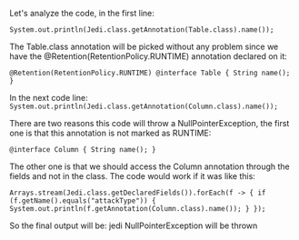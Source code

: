 Let's analyze the code, in the first line:

`System.out.println(Jedi.class.getAnnotation(Table.class).name());`

The Table.class annotation will be picked without any problem since we have the @Retention(RetentionPolicy.RUNTIME) annotation declared on it:

`@Retention(RetentionPolicy.RUNTIME)
@interface Table { String name(); }`

In the next code line:
`System.out.println(Jedi.class.getAnnotation(Column.class).name());`

There are two reasons this code will throw a NullPointerException, the first one is that this annotation is not marked as RUNTIME:

`@interface Column { String name(); }`

The other one is that we should access the Column annotation through the fields and not in the class. The code would work if it was like this:

`Arrays.stream(Jedi.class.getDeclaredFields()).forEach(f -> {
if (f.getName().equals("attackType")) {
System.out.println(f.getAnnotation(Column.class).name());
}
});`

So the final output will be:
jedi
NullPointerException will be thrown